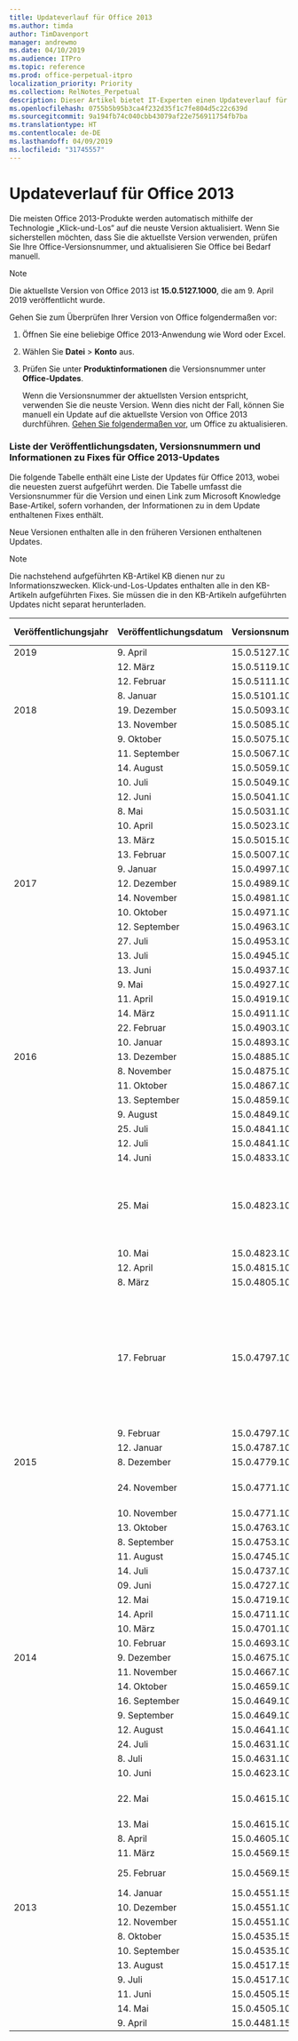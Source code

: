 ```yaml
---
title: Updateverlauf für Office 2013
ms.author: timda
author: TimDavenport
manager: andrewmo
ms.date: 04/10/2019
ms.audience: ITPro
ms.topic: reference
ms.prod: office-perpetual-itpro
localization_priority: Priority
ms.collection: RelNotes_Perpetual
description: Dieser Artikel bietet IT-Experten einen Updateverlauf für dauerhafte Office 2013-Versionen, die Klick-und-Los verwenden.
ms.openlocfilehash: 0755b5b95b3ca4f232d35f1c7fe804d5c22c639d
ms.sourcegitcommit: 9a194fb74c040cbb43079af22e756911754fb7ba
ms.translationtype: HT
ms.contentlocale: de-DE
ms.lasthandoff: 04/09/2019
ms.locfileid: "31745557"
---
```

# <a name="update-history-for-office-2013"></a>Updateverlauf für Office 2013

Die meisten Office 2013-Produkte werden automatisch mithilfe der Technologie „Klick-und-Los“ auf die neuste Version aktualisiert. Wenn Sie sicherstellen möchten, dass Sie die aktuellste Version verwenden, prüfen Sie Ihre Office-Versionsnummer, und aktualisieren Sie Office bei Bedarf manuell.
  
> [!NOTE]
> Die aktuellste Version von Office 2013 ist **15.0.5127.1000**, die am 9. April 2019 veröffentlicht wurde. 
  
Gehen Sie zum Überprüfen Ihrer Version von Office folgendermaßen vor:
  
1. Öffnen Sie eine beliebige Office 2013-Anwendung wie Word oder Excel.
    
2. Wählen Sie **Datei** > **Konto** aus.
    
3. Prüfen Sie unter **Produktinformationen** die Versionsnummer unter **Office-Updates**.
    
    Wenn die Versionsnummer der aktuellsten Version entspricht, verwenden Sie die neuste Version. Wenn dies nicht der Fall, können Sie manuell ein Update auf die aktuellste Version von Office 2013 durchführen. [Gehen Sie folgendermaßen vor,](https://support.office.com/article/2ab296f3-7f03-43a2-8e50-46de917611c5#ID0EAABAAA=Office_2013) um Office zu aktualisieren.
    
### <a name="list-of-release-dates-version-numbers-and-fix-information-for-office-2013-updates"></a>Liste der Veröffentlichungsdaten, Versionsnummern und Informationen zu Fixes für Office 2013-Updates

Die folgende Tabelle enthält eine Liste der Updates für Office 2013, wobei die neuesten zuerst aufgeführt werden. Die Tabelle umfasst die Versionsnummer für die Version und einen Link zum Microsoft Knowledge Base-Artikel, sofern vorhanden, der Informationen zu in dem Update enthaltenen Fixes enthält.
  
Neue Versionen enthalten alle in den früheren Versionen enthaltenen Updates.

> [!NOTE]
> Die nachstehend aufgeführten KB-Artikel KB dienen nur zu Informationszwecken. Klick-und-Los-Updates enthalten alle in den KB-Artikeln aufgeführten Fixes. Sie müssen die in den KB-Artikeln aufgeführten Updates nicht separat herunterladen.

  
|**Veröffentlichungsjahr**|**Veröffentlichungsdatum**|**Versionsnummer**|**Weitere Informationen**|
|:-----|:-----|:-----|:-----|
|2019|9. April   |15.0.5127.1000   |[KB 4495300](https://support.microsoft.com/en-us/help/4495300)  |
||12. März   |15.0.5119.1000   |[KB 4491754](https://support.microsoft.com/en-us/help/4491754)  |
||12. Februar   |15.0.5111.1001   |[KB 4488446](https://support.microsoft.com/en-us/help/4488446)  |
||8. Januar   |15.0.5101.1002   |[KB 4484800](https://support.microsoft.com/en-us/help/4484800)  |
|2018|19. Dezember   |15.0.5093.1001   |[KB 4477615](https://support.microsoft.com/en-us/help/4477615)  |
||13. November   |15.0.5085.1000   |[KB 4469617](https://support.microsoft.com/en-us/help/4469617)  |
||9. Oktober   |15.0.5075.1001   |[KB 4464656](https://support.microsoft.com/en-us/help/4464656)  |
| |11. September   |15.0.5067.1000   |[KB 4459402](https://support.microsoft.com/en-us/help/4459402)  |
||14. August   |15.0.5059.1000   |[KB 4346823](https://support.microsoft.com/en-us/help/4346823)  |
||10. Juli   |15.0.5049.1000   |[KB 4340798](https://support.microsoft.com/en-us/help/4340798)  |
||12. Juni   |15.0.5041.1001   |[KB 4299875](https://support.microsoft.com/en-us/help/4299875)  |
||8. Mai   |15.0.5031.1000   |[KB 4133083](https://support.microsoft.com/en-us/help/4133083)  |
||10. April   |15.0.5023.1000   |[KB 4098622](https://support.microsoft.com/en-us/help/4098622)  |
||13. März   |15.0.5015.1000   |[KB 4090988](https://support.microsoft.com/en-us/help/4090988)  |
||13. Februar   |15.0.5007.1000   |[KB 4077965](https://support.microsoft.com/help/4077965)  |
||9. Januar   |15.0.4997.1000   |[KB 4058103](https://support.microsoft.com/help/4058103)  |
|2017   |12. Dezember   |15.0.4989.1000   |[KB 4055454](https://support.microsoft.com/help/4055454)  |
||14. November   |15.0.4981.1001   |[KB 4051890](https://support.microsoft.com/help/4051890)  |
||10. Oktober   |15.0.4971.1002   |[KB 4043461](https://support.microsoft.com/help/4043461)  |
||12. September   |15.0.4963.1002   |[KB 4040279](https://support.microsoft.com/help/4040279)  |
||27. Juli   |15.0.4953.1001   |[KB 4036121](https://support.microsoft.com/help/4036121)  |
||13. Juli   |15.0.4945.1001   |[KB 4033107](https://support.microsoft.com/help/4033107)  |
||13. Juni   |15.0.4937.1000   |[KB 4023935](https://support.microsoft.com/help/4023935)  |
||9. Mai   |15.0.4927.1002   |[KB 4020152](https://support.microsoft.com/help/4020152)  |
||11. April   |15.0.4919.1002   |[KB 4016803](https://support.microsoft.com/help/4016803)  |
||14. März   |15.0.4911.1002   |[KB 4013886](https://support.microsoft.com/help/4013886)  |
||22. Februar   |15.0.4903.1002   |[KB 4010765](https://support.microsoft.com/help/4010765)  |
||10. Januar   |15.0.4893.1002   |[KB 3214449](https://support.microsoft.com/en-us/kb/3214449)  |
|2016   |13. Dezember   |15.0.4885.1001   |[KB 3208595](https://support.microsoft.com/en-us/kb/3208595)  |
||8. November   |15.0.4875.1001   |[KB 3200802](https://support.microsoft.com/kb/3200802)  |
||11. Oktober   |15.0.4867.1003   |[KB 3194160](https://support.microsoft.com/kb/3194160)  |
||13. September   |15.0.4859.1002   |[KB 3188548](https://support.microsoft.com/kb/3188548)  |
||9. August   |15.0.4849.1003   |[KB 3181038](https://support.microsoft.com/kb/3181038)  |
||25. Juli   |15.0.4841.1002   |[KB 3179661](https://support.microsoft.com/kb/3179661)  |
||12. Juli   |15.0.4841.1001   |[KB 3173835](https://support.microsoft.com/kb/3173835)  |
||14. Juni   |15.0.4833.1001   |[KB 3166910](https://support.microsoft.com/kb/3166910)  |
||25. Mai   |15.0.4823.1004   |In dieser Version wurde ein Absturz behoben, der gelegentlich während des Installationsvorgangs aufgetreten ist.   |
||10. Mai   |15.0.4823.1002   |[KB 3158453](https://support.microsoft.com/kb/3158453 )  |
||12. April   |15.0.4815.1002   |[KB 3150264](https://support.microsoft.com/kb/3150264)  |
||8. März   |15.0.4805.1003   |[KB 3143491](https://support.microsoft.com/kb/3143491)  |
||17. Februar   |15.0.4797.1003   |Diese Version behebt ein Problem, bei dem Office-Apps wie Word, Excel oder Outlook möglicherweise nicht reagierten oder langsam waren, wenn Sie im Fenster gescrollt oder Text kopiert und eingefügt haben.   |
||9. Februar   |15.0.4797.1002   |[KB 3137471](https://support.microsoft.com/kb/3137471)  |
||12. Januar   |15.0.4787.1002   |[KB 3131245](https://support.microsoft.com/kb/3131245)  |
|2015   |8. Dezember   |15.0.4779.1002   |[KB 3121650](https://support.microsoft.com/kb/3121650)  |
||24. November   |15.0.4771.1004   |Diese Version behebt einen Absturz von Outlook.   |
||10. November   |15.0.4771.1003   |[KB 3108456](https://support.microsoft.com/kb/3108456)  |
||13. Oktober   |15.0.4763.1003   |[KB 3099951](https://support.microsoft.com/kb/3099951)  |
||8. September   |15.0.4753.1003   |[KB 3092181](https://support.microsoft.com/kb/3092181)  |
||11. August   |15.0.4745.1002   |[KB 3083805](https://support.microsoft.com/kb/3083805)  |
||14. Juli   |15.0.4737.1003   |[KB 3077012](https://support.microsoft.com/kb/3077012)  |
||09. Juni   |15.0.4727.1003   |[KB 3068507](https://support.microsoft.com/kb/3068507)  |
||12. Mai   |15.0.4719.1002   |[KB 3061974](https://support.microsoft.com/kb/3061974)  |
||14. April   |15.0.4711.1003   |[KB 3050766](https://support.microsoft.com/kb/3050766)  |
||10. März   |15.0.4701.1002   |[KB 3040794](https://support.microsoft.com/kb/3040794)  |
||10. Februar   |15.0.4693.1002   |[KB 3032763](https://support.microsoft.com/kb/3032763)  |
|2014   |9. Dezember   |15.0.4675.1002   |[KB 3020812](https://support.microsoft.com/kb/3020812)  |
||11. November   |15.0.4667.1002   |[KB 3012392](https://support.microsoft.com/kb/3012392)  |
||14. Oktober   |15.0.4659.1001   |[KB 3003800](https://support.microsoft.com/kb/3003800)  |
||16. September   |15.0.4649.1003   |[KB 2889931](https://support.microsoft.com/kb/2889931)  |
||9. September   |15.0.4649.1001   |[KB 2995902](https://support.microsoft.com/kb/2995902)  |
||12. August   |15.0.4641.1003   |[KB 2989071](https://support.microsoft.com/kb/2989071)  |
||24. Juli   |15.0.4631.1004   |[KB 2989605](https://support.microsoft.com/kb/2989605)  |
||8. Juli   |15.0.4631.1002   |[KB 2980001](https://support.microsoft.com/kb/2980001)  |
||10. Juni   |15.0.4623.1003   |[KB 2971668](https://support.microsoft.com/kb/2971668)  |
||22. Mai   |15.0.4615.1002   |Diese Version behebt Aktivierungsfehler.   |
||13. Mai   |15.0.4615.1001   |[KB 2964042](https://support.microsoft.com/kb/2964042)  |
||8. April   |15.0.4605.1003   |[KB 2955382](https://support.microsoft.com/kb/2955382)  |
||11. März   |15.0.4569.1508   |[KB 2937335](https://support.microsoft.com/kb/2937335)  |
||25. Februar   |15.0.4569.1507   |[KB 2817430](https://support.microsoft.com/kb/2817430) (Service Pack 1)   |
||14. Januar   |15.0.4551.1512   |[KB 2923177](https://support.microsoft.com/kb/2923177)  |
|2013   |10. Dezember   |15.0.4551.1011   |[KB 2916204](https://support.microsoft.com/kb/2916204)  |
||12. November   |15.0.4551.1005   |[KB 2908105](https://support.microsoft.com/kb/2908105)  |
||8. Oktober   |15.0.4535.1511   |[KB 2892139](https://support.microsoft.com/kb/2892139)  |
||10. September   |15.0.4535.1004   |[KB 2884129](https://support.microsoft.com/kb/2884129)  |
||13. August   |15.0.4517.1509   |[KB 2876211](https://support.microsoft.com/kb/2876211)  |
||9. Juli   |15.0.4517.1005   |[KB 2867767](https://support.microsoft.com/kb/2867767)  |
||11. Juni   |15.0.4505.1510   |[KB 2860010](https://support.microsoft.com/kb/2860010)  |
||14. Mai   |15.0.4505.1006   |[KB 2847265](https://support.microsoft.com/kb/2847265)  |
||9. April   |15.0.4481.1510   |[KB 2833132](https://support.microsoft.com/kb/2833132)  |
   

  


